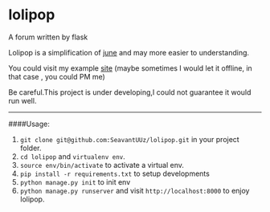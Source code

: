 lolipop
============

A forum written by flask

Lolipop is a simplification of [june](https://github.com/pythoncn/june) and may more easier to understanding.

You could visit my example [site](http://forum.kochiya.me) (maybe sometimes I would let it offline, in that case , you could PM me)

Be careful.This project is under developing,I could not guarantee it would run well.

---------------

####Usage:
1. `git clone git@github.com:SeavantUUz/lolipop.git` in your project folder.
2. `cd lolipop` and `virtualenv env`.
3. `source env/bin/activate` to activate a virtual env.
4. `pip install -r requirements.txt` to setup developments
5. `python manage.py init` to init env
6. `python manage.py runserver` and visit `http://localhost:8000` to enjoy lolipop.



